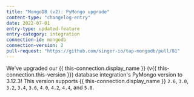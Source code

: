 ```yaml
---
title: "MongoDB (v2): PyMongo upgrade"
content-type: "changelog-entry"
date: 2022-07-01
entry-type: updated-feature
entry-category: integration
connection-id: mongodb
connection-version: 2
pull-request: "https://github.com/singer-io/tap-mongodb/pull/81"
---
```

We've upgraded our {{ this-connection.display_name }} (v{{ this-connection.this-version }}) database integration's PyMongo version to 3.12.3! This version supports {{ this-connection.display_name }} `2.6`, `3.0`, `3.2`, `3.4`, `3.6`, `4.0`, `4.2`, `4.4`, and `5.0`.